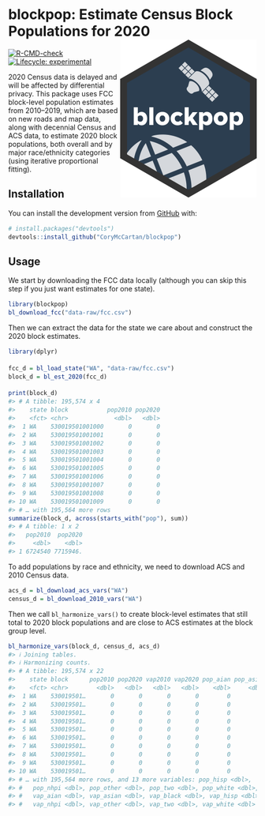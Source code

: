 
<!-- README.md is generated from README.Rmd. Please edit that file -->

# **blockpop**: Estimate Census Block Populations for 2020 <a href='https://corymccartan.github.io/blockpop'><img src='man/figures/logo.png' align="right" height="320" /></a>

<!-- badges: start -->

[![R-CMD-check](https://github.com/CoryMcCartan/blockpop/workflows/R-CMD-check/badge.svg)](https://github.com/CoryMcCartan/blockpop/actions)
[![Lifecycle:
experimental](https://img.shields.io/badge/lifecycle-experimental-orange.svg)](https://lifecycle.r-lib.org/articles/stages.html#experimental)
<!-- badges: end -->

2020 Census data is delayed and will be affected by differential
privacy. This package uses FCC block-level population estimates from
2010–2019, which are based on new roads and map data, along with
decennial Census and ACS data, to estimate 2020 block populations, both
overall and by major race/ethnicity categories (using iterative
proportional fitting).

## Installation

You can install the development version from
[GitHub](https://github.com/) with:

``` r
# install.packages("devtools")
devtools::install_github("CoryMcCartan/blockpop")
```

## Usage

We start by downloading the FCC data locally (although you can skip this
step if you just want estimates for one state).

``` r
library(blockpop)
bl_download_fcc("data-raw/fcc.csv")
```

Then we can extract the data for the state we care about and construct
the 2020 block estimates.

``` r
library(dplyr)

fcc_d = bl_load_state("WA", "data-raw/fcc.csv")
block_d = bl_est_2020(fcc_d)

print(block_d)
#> # A tibble: 195,574 x 4
#>    state block           pop2010 pop2020
#>    <fct> <chr>             <dbl>   <dbl>
#>  1 WA    530019501001000       0       0
#>  2 WA    530019501001001       0       0
#>  3 WA    530019501001002       0       0
#>  4 WA    530019501001003       0       0
#>  5 WA    530019501001004       0       0
#>  6 WA    530019501001005       0       0
#>  7 WA    530019501001006       0       0
#>  8 WA    530019501001007       0       0
#>  9 WA    530019501001008       0       0
#> 10 WA    530019501001009       0       0
#> # … with 195,564 more rows
summarize(block_d, across(starts_with("pop"), sum))
#> # A tibble: 1 x 2
#>   pop2010  pop2020
#>     <dbl>    <dbl>
#> 1 6724540 7715946.
```

To add populations by race and ethnicity, we need to download ACS and
2010 Census data.

``` r
acs_d = bl_download_acs_vars("WA")
census_d = bl_download_2010_vars("WA")
```

Then we call `bl_harmonize_vars()` to create block-level estimates that
still total to 2020 block populations and are close to ACS estimates at
the block group level.

``` r
bl_harmonize_vars(block_d, census_d, acs_d)
#> ℹ Joining tables.
#> ℹ Harmonizing counts.
#> # A tibble: 195,574 x 22
#>    state block      pop2010 pop2020 vap2010 vap2020 pop_aian pop_asian pop_black
#>    <fct> <chr>        <dbl>   <dbl>   <dbl>   <dbl>    <dbl>     <dbl>     <dbl>
#>  1 WA    530019501…       0       0       0       0        0         0         0
#>  2 WA    530019501…       0       0       0       0        0         0         0
#>  3 WA    530019501…       0       0       0       0        0         0         0
#>  4 WA    530019501…       0       0       0       0        0         0         0
#>  5 WA    530019501…       0       0       0       0        0         0         0
#>  6 WA    530019501…       0       0       0       0        0         0         0
#>  7 WA    530019501…       0       0       0       0        0         0         0
#>  8 WA    530019501…       0       0       0       0        0         0         0
#>  9 WA    530019501…       0       0       0       0        0         0         0
#> 10 WA    530019501…       0       0       0       0        0         0         0
#> # … with 195,564 more rows, and 13 more variables: pop_hisp <dbl>,
#> #   pop_nhpi <dbl>, pop_other <dbl>, pop_two <dbl>, pop_white <dbl>,
#> #   vap_aian <dbl>, vap_asian <dbl>, vap_black <dbl>, vap_hisp <dbl>,
#> #   vap_nhpi <dbl>, vap_other <dbl>, vap_two <dbl>, vap_white <dbl>
```
